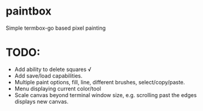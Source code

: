 # paintbox
Simple termbox-go based pixel painting

# TODO:

- Add ability to delete squares √
- Add save/load capabilities.
- Multiple paint options, fill, line, different brushes, select/copy/paste.
- Menu displaying current color/tool
- Scale canvas beyond terminal window size, e.g. scrolling past the edges displays new canvas.
